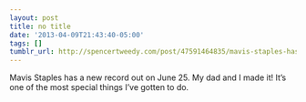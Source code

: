 ```yaml
---
layout: post
title: no title
date: '2013-04-09T21:43:40-05:00'
tags: []
tumblr_url: http://spencertweedy.com/post/47591464835/mavis-staples-has-a-new-record-out-on-june-25-my
---
```

Mavis Staples has a new record out on June 25. My dad and I made it! It’s one of the most special things I’ve gotten to do.
